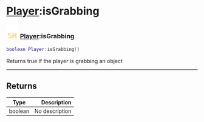 # [Player](../player/README.md):isGrabbing

### <img src="../../.gitbook/assets/shared.png" width="32" height="32" /> [Player](../player/README.md):isGrabbing

```lua
boolean Player:isGrabbing()
```

Returns true if the player is grabbing an object<br>

-----------------
## Returns

| Type   | Description |
| ------ | ----------: |
| boolean | No description |
